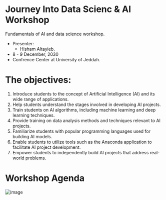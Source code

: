 # Journey Into Data Scienc & AI Workshop
Fundamentals of AI and data science workshop.
- Presenter:
   * Hisham Altayieb.
- 8 - 9 December, 2030
- Confrence Center at University of Jeddah.

# The objectives:

1. Introduce students to the concept of Artificial Intelligence (AI) and its wide range of applications.
2. Help students understand the stages involved in developing AI projects.
3. Train students on AI algorithms, including machine learning and deep learning techniques.
4. Provide training on data analysis methods and techniques relevant to AI projects.
5. Familiarize students with popular programming languages used for building AI models.
6. Enable students to utilize tools such as the Anaconda application to facilitate AI project development.
7. Empower students to independently build AI projects that address real-world problems.

# Workshop Agenda
![image](https://github.com/AiClub-UJ/Workshop-Ai-Data/assets/146866270/0968c114-9bf0-44c1-a242-111161f122bf)

